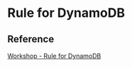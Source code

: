 # Rule for DynamoDB

## Reference 

[Workshop - Rule for DynamoDB](https://catalog.us-east-1.prod.workshops.aws/workshops/f87a7c7a-0af8-416a-80ee-7c25c5789307/ko-KR/3/1)
